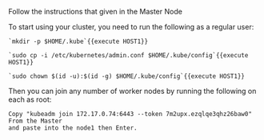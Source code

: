 Follow the instructions that given in the Master Node


To start using your cluster, you need to run the following as a regular user:

    `mkdir -p $HOME/.kube`{{execute HOST1}}
   
    `sudo cp -i /etc/kubernetes/admin.conf $HOME/.kube/config`{{execute HOST1}}
  
    `sudo chown $(id -u):$(id -g) $HOME/.kube/config`{{execute HOST1}}
  
  Then you can join any number of worker nodes by running the following on each as root:

    Copy "kubeadm join 172.17.0.74:6443 --token 7m2upx.ezqlqe3qhz26baw0"  From the Master
    and paste into the node1 then Enter.
